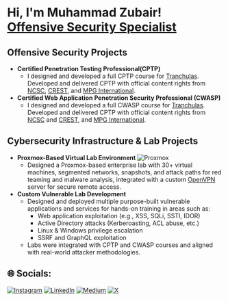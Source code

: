 <h1>Hi, I'm Muhammad Zubair! <br> <a href="https://www.credential.net/677f4c26-3f2b-4a12-9b14-dbb45565d6a8#acc.BstT7jig">Offensive Security Specialist</a></h1>

<h2>Offensive Security Projects</h2>

- <b>Certified Penetration Testing Professional(CPTP)</b>
  - I designed and developed a full CPTP course for [Tranchulas](https://tranchulas.com/). Developed and delivered CPTP with official content rights from [NCSC](https://www.ncsc.gov.uk/), [CREST](https://www.crest-approved.org/), and [MPG International](https://apmg-international.com/).
- <b>Certified Web Application Penetration Security Professional (CWASP)</b>
  - I designed and developed a full CWASP course for [Tranchulas](https://tranchulas.com/). Developed and delivered CPTP with official content rights from [NCSC](https://www.ncsc.gov.uk/) and [CREST](https://www.crest-approved.org/), and [MPG International](https://apmg-international.com/).
 
<h2>Cybersecurity Infrastructure & Lab Projects</h2>

- <b>Proxmox-Based Virtual Lab Environment</b>   ![Proxmox](https://img.shields.io/badge/Proxmox-333333?style=plastic&logo=proxmox&logoColor=E57000)
  - Designed a Proxmox-based enterprise lab with 30+ virtual machines, segmented networks, snapshots, and attack paths for red teaming and malware analysis, integrated with a custom [OpenVPN](https://medium.com/@bericontraster/step-by-step-guide-setting-up-and-troubleshooting-openvpn-on-ubuntu-24-04-513b2341934e) server for secure remote access.  
- <b>Custom Vulnerable Lab Development</b>
  - Designed and deployed multiple purpose-built vulnerable applications and services for hands-on training in areas such as:
    - Web application exploitation (e.g., XSS, SQLi, SSTI, IDOR)
    - Active Directory attacks (Kerberoasting, ACL abuse, etc.)
    - Linux & Windows privilege escalation
    - SSRF and GraphQL exploitation
  - Labs were integrated with CPTP and CWASP courses and aligned with real-world attacker methodologies.

## 🌐 Socials:
[![Instagram](https://img.shields.io/badge/Instagram-%23E4405F.svg?logo=Instagram&logoColor=white)](https://instagram.com/bericontraster) [![LinkedIn](https://img.shields.io/badge/LinkedIn-%230077B5.svg?logo=linkedin&logoColor=white)](https://linkedin.com/in/mhamd-zubair) [![Medium](https://img.shields.io/badge/Medium-12100E?logo=medium&logoColor=white)](https://medium.com/@bericontraster) [![X](https://img.shields.io/badge/X-black.svg?logo=X&logoColor=white)](https://x.com/bericontraster) 
